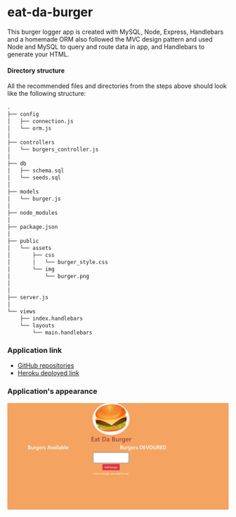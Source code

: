 # eat-da-burger

This burger logger app is created with MySQL, Node, Express, Handlebars and a homemade ORM also followed the MVC design pattern and used Node and MySQL to query and route data in app, and Handlebars to generate your HTML.

#### Directory structure

All the recommended files and directories from the steps above should look like the following structure:

```
.
├── config
│   ├── connection.js
│   └── orm.js
│ 
├── controllers
│   └── burgers_controller.js
│
├── db
│   ├── schema.sql
│   └── seeds.sql
│
├── models
│   └── burger.js
│ 
├── node_modules
│ 
├── package.json
│
├── public
│   └── assets
│       ├── css
│       │   └── burger_style.css
│       └── img
│           └── burger.png
│   
│
├── server.js
│
└── views
    ├── index.handlebars
    └── layouts
        └── main.handlebars
```

### Application link

* [GitHub repositories](https://github.com/mugich/eat-da-burger)
* [Heroku deployed link](https://enigmatic-reaches-88280.herokuapp.com/)


### Application's appearance
![screenshot](./public/images/burger1.png)
